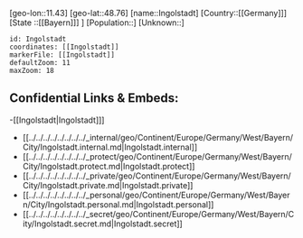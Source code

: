 ﻿---
location: [48.76,11.43]
mapzoom: [7,12] 
mapmarker: city 
type: City
tags:
- geo/City


SpocWebEntityId: 31111
isDeleted: false
confidential: public

---
[geo-lon::11.43]
[geo-lat::48.76]
[name::Ingolstadt]
[Country::[[Germany]]]
[State ::[[Bayern]]] ]
[Population::]
[Unknown::]


```leaflet
id: Ingolstadt
coordinates: [[Ingolstadt]]
markerFile: [[Ingolstadt]]
defaultZoom: 11 
maxZoom: 18
```


## Confidential Links & Embeds: 
-[[Ingolstadt|Ingolstadt]]] 
- [[../../../../../../../../_internal/geo/Continent/Europe/Germany/West/Bayern/City/Ingolstadt.internal.md|Ingolstadt.internal]] 
- [[../../../../../../../../_protect/geo/Continent/Europe/Germany/West/Bayern/City/Ingolstadt.protect.md|Ingolstadt.protect]] 
- [[../../../../../../../../_private/geo/Continent/Europe/Germany/West/Bayern/City/Ingolstadt.private.md|Ingolstadt.private]] 
- [[../../../../../../../../_personal/geo/Continent/Europe/Germany/West/Bayern/City/Ingolstadt.personal.md|Ingolstadt.personal]] 
- [[../../../../../../../../_secret/geo/Continent/Europe/Germany/West/Bayern/City/Ingolstadt.secret.md|Ingolstadt.secret]] 
